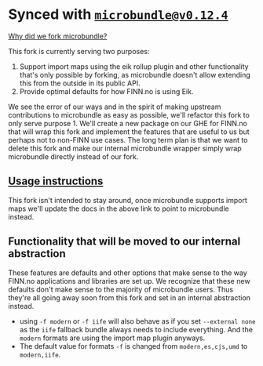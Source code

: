 # Synced with [`microbundle@v0.12.4`](https://github.com/developit/microbundle/compare/master...eik-lib:main?w=1)

[Why did we fork microbundle?](https://eik.dev/docs/mapping_bundling#why-we-forked-microbundle)

This fork is currently serving two purposes:

1. Support import maps using the eik rollup plugin and other functionality that's only possible by forking, as microbundle doesn't allow extending this from the outside in its public API.
2. Provide optimal defaults for how FINN.no is using Eik.

We see the error of our ways and in the spirit of making upstream contributions to microbundle as easy as possible, we'll refactor this fork to only serve purpose 1. We'll create a new package on our GHE for FINN.no that will wrap this fork and implement the features that are useful to us but perhaps not to non-FINN use cases.
The long term plan is that we want to delete this fork and make our internal microbundle wrapper simply wrap microbundle directly instead of our fork.

## [Usage instructions](https://eik.dev/docs/mapping_bundling)

This fork isn't intended to stay around, once microbundle supports import maps we'll update the docs in the above link to point to microbundle instead.

## Functionality that will be moved to our internal abstraction

These features are defaults and other options that make sense to the way FINN.no applications and libraries are set up. We recognize that these new defaults don't make sense to the majority of microbundle users. Thus they're all going away soon from this fork and set in an internal abstraction instead.

- using `-f modern` or `-f iife` will also behave as if you set `--external none` as the `iife` fallback bundle always needs to include everything. And the `modern` formats are using the import map plugin anyways.
- The default value for formats `-f` is changed from `modern,es,cjs,umd` to `modern,iife`.
